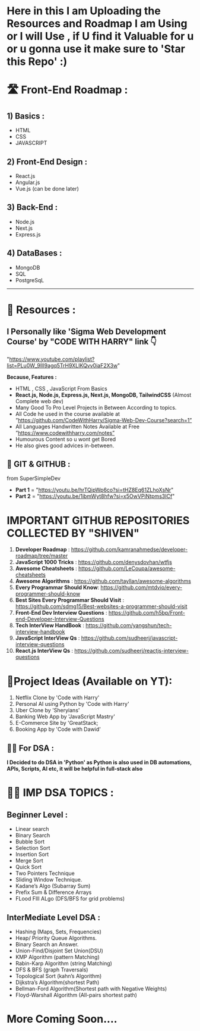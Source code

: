 # Here in this I am Uploading the Resources and Roadmap I am Using or I will Use , if U find it Valuable for u or u gonna use it make sure to 'Star this Repo' :)

# 🛣️ Front-End Roadmap :
## 1) Basics :
   - HTML
   - CSS
   - JAVASCRIPT

## 2) Front-End Design :
   - React.js
   - Angular.js 
   - Vue.js (can be done later)

## 3) Back-End :
   - Node.js
   - Next.js
   - Express.js

## 4) DataBases :
   - MongoDB
   - SQL
   - PostgreSqL
     
---

# 📁 Resources :

  ## I Personally like 'Sigma Web Development Course' by "CODE WITH HARRY" link 👇
  "https://www.youtube.com/playlist?list=PLu0W_9lII9agq5TrH9XLIKQvv0iaF2X3w"
  
   **Because, Features :**
  - HTML , CSS , JavaScript From Basics
  - **React.js, Node.js, Express.js, Next.js, MongoDB, TailwindCSS** (Almost Complete web dev)
  - Many Good To Pro Level Projects in Between According to topics.
  - All Code he used in the course available at ”https://github.com/CodeWithHarry/Sigma-Web-Dev-Course?search=1”
  - All Languages Handwritten Notes Available at Free ”https://www.codewithharry.com/notes”
  - Humourous Content so u wont get Bored
  - He also gives good advices in-between.

  ## 💫 GIT & GITHUB :
   from SuperSimpleDev

   - **Part 1** = "https://youtu.be/hrTQipWp6co?si=tHZ8Eq61ZLhoXsNr"
   - **Part 2** = "https://youtu.be/1ibmWyt8hfw?si=x5OwVPiNtpms3ICf"


 # IMPORTANT GITHUB REPOSITORIES COLLECTED BY "SHIVEN" 

 1. **Developer Roadmap** : https://github.com/kamranahmedse/developer-roadmap/tree/master
 2. **JavaScript 1000 Tricks** : https://github.com/denysdovhan/wtfjs
 3. **Awesome Cheatsheets** : https://github.com/LeCoupa/awesome-cheatsheets
 4. **Awesome Algorithms** : https://github.com/tayllan/awesome-algorithms
 5. **Every Programmar Should Know**: https://github.com/mtdvio/every-programmer-should-know
 6. **Best Sites Every Programmar Should Visit** : https://github.com/sdmg15/Best-websites-a-programmer-should-visit
 7. **Front-End Dev Interview Questions** : https://github.com/h5bp/Front-end-Developer-Interview-Questions
 8. **Tech InterView  HandBook** : https://github.com/yangshun/tech-interview-handbook
 9. **JavaScript InterView Qs** : https://github.com/sudheerj/javascript-interview-questions
 10. **React.js InterView Qs** : https://github.com/sudheerj/reactjs-interview-questions


# 🤷Project Ideas (Available on YT):

1. Netflix Clone by 'Code with Harry'
2. Personal AI using Python by 'Code with Harry'
3. Uber Clone by 'Sheryians'
4. Banking Web App by 'JavaScript Mastry'
5. E-Commerce Site by 'GreatStack;
6. Booking App by 'Code with Dawid'

## 👨‍💻 For DSA :

 **I Decided to do DSA in 'Python' as Python is also used in DB automations,
 APIs, Scripts, AI etc, it will be helpful in full-stack also**
# 😵‍💫 IMP DSA TOPICS :

## Beginner Level :
- Linear search
- Binary Search
- Bubble Sort
- Selection Sort
- Insertion Sort
- Merge Sort
- Quick Sort
- Two Pointers Technique
- Sliding Window Technique.
- Kadane’s Algo (Subarray Sum)
- Prefix Sum & Difference Arrays
- FLood FIll ALgo (DFS/BFS for grid problems)

## InterMediate Level DSA :

- Hashing (Maps, Sets, Frequencies)
- Heap/ Priority Queue Algorithms.
- Binary Search an Answer.
- Union-Find/Disjoint Set Union(DSU)
- KMP Algorithm (pattern Matching)
- Rabin-Karp Algorithm (string Matching)
- DFS & BFS (graph Traversals)
- Topological Sort (kahn’s Algorithm)
- Dijkstra’s Algorithm(shortest Path)
- Bellman-Ford Algorithm(Shortest path with Negative Weights)
- Floyd-Warshall Algorithm (All-pairs shortest path)

# More Coming Soon.... 
